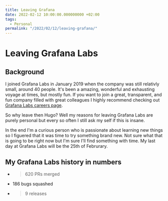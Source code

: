 ```yaml
---
title: Leaving Grafana
date: 2022-02-12 10:00:00.000000000 +02:00
tags:
  - Personal
permalink: "/2022/02/12/leaving-grafana/"
---
```

# Leaving Grafana Labs

## Background
I joined Grafana Labs in January 2019 when the company was still relativly small, around 40 people. It's been a amazing, wonderful and exhausting voyage at times, but mostly fun. 
If you want to join a great, transparent, and fun company filled with great colleagues I highly recommend checking out [Grafana Labs careers page](https://grafana.com/about/careers). 

So why leave then Hugo? Well my reasons for leaving Grafana Labs are purely personal but every so often I still ask my self if this is insane. 

In the end I'm a curious person who is passionate about learning new things so I figuered that it was time to try something brand new. Not sure what that is going to be right now but I'm sure I'll find something with time.
My last day at Grafana Labs will be the 25th of Februrary.

## My Grafana Labs history in numbers

- > 620 PRs merged
- 186 bugs squashed
- > 9 releases

